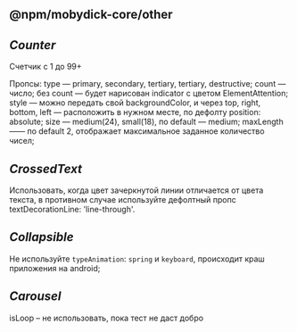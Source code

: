 ## @npm/mobydick-core/other

## ***Counter***

Счетчик с 1 до 99+

Пропсы:
type — primary, secondary, tertiary, tertiary, destructive;
count — число;
без count — будет нарисован indicator c цветом ElementAttention;
style — можно передать свой backgroundColor, и через top, right, bottom, left — расположить в нужном месте, по дефолту position: absolute;
size — medium(24), small(18), по default — medium;
maxLength —— по default 2, отображает максимальное заданное количество чисел;

## ***CrossedText***

Использовать, когда цвет зачеркнутой линии отличается от цвета текста, в противном случае используйте дефолтный пропс textDecorationLine: 'line-through'.

## ***Collapsible***

Не используйте `typeAnimation`: `spring` и `keyboard`, происходит краш приложения на android;


## ***Carousel***

isLoop – не использовать, пока тест не даст добро
